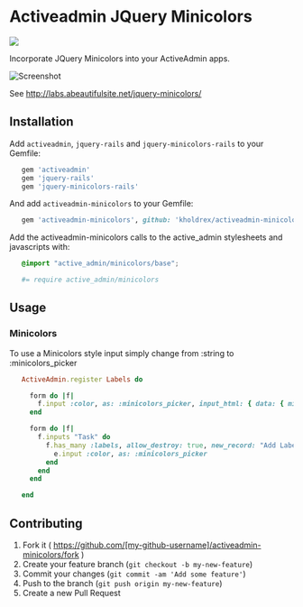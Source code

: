 # Activeadmin JQuery Minicolors

<a href="https://codeclimate.com/github/kholdrex/activeadmin-minicolors"><img src="https://codeclimate.com/github/kholdrex/activeadmin-minicolors/badges/gpa.svg" /></a>

Incorporate JQuery Minicolors into your ActiveAdmin apps.

![Screenshot](https://raw.github.com/kholdrex/activeadmin-minicolors/master/screenshot.png)

See http://labs.abeautifulsite.net/jquery-minicolors/

## Installation

Add `activeadmin`, `jquery-rails` and `jquery-minicolors-rails` to your Gemfile:

```ruby
   gem 'activeadmin'
   gem 'jquery-rails'
   gem 'jquery-minicolors-rails'
```

And add `activeadmin-minicolors` to your Gemfile:

```ruby
   gem 'activeadmin-minicolors', github: 'kholdrex/activeadmin-minicolors'
```

Add the activeadmin-minicolors calls to the active_admin stylesheets and javascripts with:

```active_admin.css.scss
   @import "active_admin/minicolors/base";
```

```active_admin.js.coffee
   #= require active_admin/minicolors
```

## Usage

### Minicolors

To use a Minicolors style input simply change from :string to :minicolors_picker

```ruby
   ActiveAdmin.register Labels do

     form do |f|
       f.input :color, as: :minicolors_picker, input_html: { data: { minicolors: { position: :right } }
     end

     form do |f|
       f.inputs "Task" do
         f.has_many :labels, allow_destroy: true, new_record: "Add Label" do |e|
           e.input :color, as: :minicolors_picker
         end
       end
     end

   end
```

## Contributing

1. Fork it ( https://github.com/[my-github-username]/activeadmin-minicolors/fork )
2. Create your feature branch (`git checkout -b my-new-feature`)
3. Commit your changes (`git commit -am 'Add some feature'`)
4. Push to the branch (`git push origin my-new-feature`)
5. Create a new Pull Request
